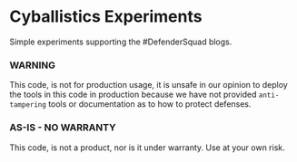 # Cyballistics Experiments

Simple experiments supporting the #DefenderSquad blogs.

### WARNING

This code, is not for production usage, it is unsafe in our opinion to deploy the tools in this code in production because we have not provided `anti-tampering` tools or documentation as to how to protect defenses.

### AS-IS - NO WARRANTY

This code, is not a product, nor is it under warranty. Use at your own risk.
